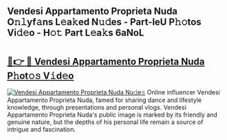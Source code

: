 ## Vendesi Appartamento Proprieta Nuda O𝚗𝚕yf𝚊ns L𝚎a𝚔ed N𝚞𝚍es - Part-leU P𝚑𝚘tos Vi𝚍𝚎o - H𝚘𝚝 Part L𝚎a𝚔s 6aNoL

# <h2><a href="http://kf30t4.oniu.top/?m=Vendesi+Appartamento+Proprieta+Nuda">🔗👉 🔴 Vendesi Appartamento Proprieta Nuda P𝚑ot𝚘𝚜 V𝚒d𝚎o</a></h2>

[![Vendesi Appartamento Proprieta Nuda Nu𝚍e𝚜](https://i.imgur.com/0qMVB7G.gif)](http://kf30t4.oniu.top/?m=Vendesi+Appartamento+Proprieta+Nuda)
Online influencer Vendesi Appartamento Proprieta Nuda, famed for sharing dance and lifestyle knowledge, through presentations and personal vlogs. Vendesi Appartamento Proprieta Nuda's public image is marked by its friendly and genuine nature, but the depths of his personal life remain a source of intrigue and fascination.  
